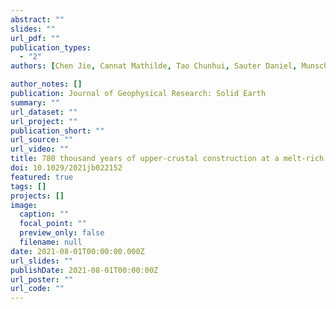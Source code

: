 ```yaml
---
abstract: ""
slides: ""
url_pdf: ""
publication_types:
  - "2"
authors: [Chen Jie, Cannat Mathilde, Tao Chunhui, Sauter Daniel, Munschy Marc]

author_notes: []
publication: Journal of Geophysical Research: Solid Earth
summary: ""
url_dataset: ""
url_project: ""
publication_short: ""
url_source: ""
url_video: ""
title: 780 thousand years of upper-crustal construction at a melt-rich segment of the ultraslow spreading Southwest Indian Ridge 50°28'E
doi: 10.1029/2021jb022152 
featured: true
tags: []
projects: []
image:
  caption: ""
  focal_point: ""
  preview_only: false
  filename: null
date: 2021-08-01T00:00:00.000Z
url_slides: ""
publishDate: 2021-08-01T00:00:00Z
url_poster: ""
url_code: ""
---
```

